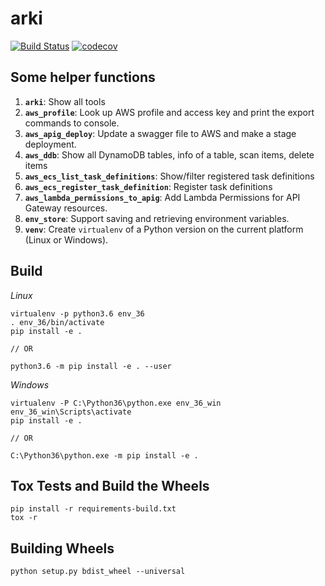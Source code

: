 # arki

[![Build Status](https://travis-ci.org/kyhau/arki.svg?branch=master)](https://travis-ci.org/kyhau/arki)
[![codecov](https://codecov.io/gh/kyhau/arki/branch/master/graph/badge.svg)](https://codecov.io/gh/kyhau/arki)


## Some helper functions

1. **`arki`**: Show all tools
1. **`aws_profile`**: Look up AWS profile and access key and print the export commands to console.
1. **`aws_apig_deploy`**: Update a swagger file to AWS and make a stage deployment.
1. **`aws_ddb`**: Show all DynamoDB tables, info of a table, scan items, delete items
1. **`aws_ecs_list_task_definitions`**: Show/filter registered task definitions
1. **`aws_ecs_register_task_definition`**: Register task definitions
1. **`aws_lambda_permissions_to_apig`**: Add Lambda Permissions for API Gateway resources.
1. **`env_store`**: Support saving and retrieving environment variables.
1. **`venv`**: Create `virtualenv` of a Python version on the current platform (Linux or Windows).

## Build

*Linux*

```
virtualenv -p python3.6 env_36
. env_36/bin/activate
pip install -e .

// OR

python3.6 -m pip install -e . --user

```

*Windows*
```
virtualenv -P C:\Python36\python.exe env_36_win
env_36_win\Scripts\activate
pip install -e .

// OR

C:\Python36\python.exe -m pip install -e .

```

## Tox Tests and Build the Wheels

```
pip install -r requirements-build.txt
tox -r
```

## Building Wheels

```
python setup.py bdist_wheel --universal
```
